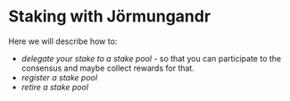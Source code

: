 # Staking with Jörmungandr

Here we will describe how to:

* _delegate your stake to a stake pool_ - so that you can participate to the consensus and maybe collect rewards for that.
* _register a stake pool_
* _retire a stake pool_
